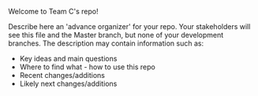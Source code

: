 Welcome to Team C's repo! 

Describe here an 'advance organizer' for your repo. Your stakeholders will see this file and the Master branch, but none of your development branches. The description may contain information such as: 


* Key ideas and main questions
* Where to find what - how to use this repo
* Recent changes/additions
* Likely next changes/additions

 
